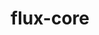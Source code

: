 ---
title: "flux-core"
layout: cache
categories: [package, develop-2025-02-02]
meta: {"versions": ["0.67.0"], "compilers": ["gcc@=11.4.0", "gcc@=7.3.1", "gcc@=7.5.0", "oneapi@=2024.2.1"], "oss": ["amzn2", "ubuntu18.04", "ubuntu22.04"], "platforms": ["linux"], "targets": ["aarch64", "neoverse_v2", "x86_64_v3"], "stacks": ["aws-isc", "aws-isc-aarch64", "e4s", "e4s-neoverse-v2", "e4s-oneapi", "radiuss", "root"], "num_specs": 10, "num_specs_by_stack": {"aws-isc-aarch64": 1, "root": 10, "aws-isc": 1, "radiuss": 1, "e4s-neoverse-v2": 2, "e4s": 3, "e4s-oneapi": 2}}
spec_details: [{"hash": "7alul4uedmekaa3a5bz4au7l357rn7fi", "compiler": "gcc@=7.3.1", "versions": ["0.67.0"], "os": "amzn2", "platform": "linux", "target": "aarch64", "variants": ["build_system=autotools", "~cuda", "~docs", "~security"], "stacks": ["aws-isc-aarch64", "root"], "size": "-", "tarball": "https://binaries.spack.io/develop-2025-02-02/build_cache/linux-amzn2-aarch64/gcc-7.3.1/flux-core-0.67.0/linux-amzn2-aarch64-gcc-7.3.1-flux-core-0.67.0-7alul4uedmekaa3a5bz4au7l357rn7fi.spack"}, {"hash": "qtgbjuh6womgidzca4bile2r6jvh47ah", "compiler": "gcc@=7.3.1", "versions": ["0.67.0"], "os": "amzn2", "platform": "linux", "target": "x86_64_v3", "variants": ["build_system=autotools", "~cuda", "~docs", "~security"], "stacks": ["aws-isc", "root"], "size": "-", "tarball": "https://binaries.spack.io/develop-2025-02-02/build_cache/linux-amzn2-x86_64_v3/gcc-7.3.1/flux-core-0.67.0/linux-amzn2-x86_64_v3-gcc-7.3.1-flux-core-0.67.0-qtgbjuh6womgidzca4bile2r6jvh47ah.spack"}, {"hash": "dktgltmdxkay3rzemicfcoe3cknsswjg", "compiler": "gcc@=7.5.0", "versions": ["0.67.0"], "os": "ubuntu18.04", "platform": "linux", "target": "x86_64_v3", "variants": ["build_system=autotools", "~cuda", "~docs", "~security"], "stacks": ["root", "radiuss"], "size": "-", "tarball": "https://binaries.spack.io/develop-2025-02-02/build_cache/linux-ubuntu18.04-x86_64_v3/gcc-7.5.0/flux-core-0.67.0/linux-ubuntu18.04-x86_64_v3-gcc-7.5.0-flux-core-0.67.0-dktgltmdxkay3rzemicfcoe3cknsswjg.spack"}, {"hash": "umiyfq43hlvplb5v3ktgqkze7ewhuay5", "compiler": "gcc@=11.4.0", "versions": ["0.67.0"], "os": "ubuntu22.04", "platform": "linux", "target": "neoverse_v2", "variants": ["build_system=autotools", "~cuda", "~docs", "~security"], "stacks": ["root", "e4s-neoverse-v2"], "size": "-", "tarball": "https://binaries.spack.io/develop-2025-02-02/build_cache/linux-ubuntu22.04-neoverse_v2/gcc-11.4.0/flux-core-0.67.0/linux-ubuntu22.04-neoverse_v2-gcc-11.4.0-flux-core-0.67.0-umiyfq43hlvplb5v3ktgqkze7ewhuay5.spack"}, {"hash": "6mroyr4b7ihoh6jnwaux55qifryyb6ic", "compiler": "gcc@=11.4.0", "versions": ["0.67.0"], "os": "ubuntu22.04", "platform": "linux", "target": "neoverse_v2", "variants": ["build_system=autotools", "+cuda", "~docs", "~security"], "stacks": ["root", "e4s-neoverse-v2"], "size": "-", "tarball": "https://binaries.spack.io/develop-2025-02-02/build_cache/linux-ubuntu22.04-neoverse_v2/gcc-11.4.0/flux-core-0.67.0/linux-ubuntu22.04-neoverse_v2-gcc-11.4.0-flux-core-0.67.0-6mroyr4b7ihoh6jnwaux55qifryyb6ic.spack"}, {"hash": "sceeap43mj2dqvm5zf73lwmr52oxfqop", "compiler": "gcc@=11.4.0", "versions": ["0.67.0"], "os": "ubuntu22.04", "platform": "linux", "target": "x86_64_v3", "variants": ["build_system=autotools", "~cuda", "~docs", "~security"], "stacks": ["root", "e4s"], "size": "-", "tarball": "https://binaries.spack.io/develop-2025-02-02/build_cache/linux-ubuntu22.04-x86_64_v3/gcc-11.4.0/flux-core-0.67.0/linux-ubuntu22.04-x86_64_v3-gcc-11.4.0-flux-core-0.67.0-sceeap43mj2dqvm5zf73lwmr52oxfqop.spack"}, {"hash": "6wa336vz37nvjfwpl6zmfnp4ajo7kvau", "compiler": "gcc@=11.4.0", "versions": ["0.67.0"], "os": "ubuntu22.04", "platform": "linux", "target": "x86_64_v3", "variants": ["build_system=autotools", "+cuda", "~docs", "~security"], "stacks": ["root", "e4s"], "size": "-", "tarball": "https://binaries.spack.io/develop-2025-02-02/build_cache/linux-ubuntu22.04-x86_64_v3/gcc-11.4.0/flux-core-0.67.0/linux-ubuntu22.04-x86_64_v3-gcc-11.4.0-flux-core-0.67.0-6wa336vz37nvjfwpl6zmfnp4ajo7kvau.spack"}, {"hash": "w6gmdu7spclywz4xm7awkg6w47j3qhkd", "compiler": "gcc@=11.4.0", "versions": ["0.67.0"], "os": "ubuntu22.04", "platform": "linux", "target": "x86_64_v3", "variants": ["build_system=autotools", "~cuda", "~docs", "~security"], "stacks": ["root", "e4s"], "size": "-", "tarball": "https://binaries.spack.io/develop-2025-02-02/build_cache/linux-ubuntu22.04-x86_64_v3/gcc-11.4.0/flux-core-0.67.0/linux-ubuntu22.04-x86_64_v3-gcc-11.4.0-flux-core-0.67.0-w6gmdu7spclywz4xm7awkg6w47j3qhkd.spack"}, {"hash": "6lwcbmqwhykcrmkfna2qy3syrjdiapoq", "compiler": "oneapi@=2024.2.1", "versions": ["0.67.0"], "os": "ubuntu22.04", "platform": "linux", "target": "x86_64_v3", "variants": ["build_system=autotools", "~cuda", "~docs", "~security"], "stacks": ["e4s-oneapi", "root"], "size": "-", "tarball": "https://binaries.spack.io/develop-2025-02-02/build_cache/linux-ubuntu22.04-x86_64_v3/oneapi-2024.2.1/flux-core-0.67.0/linux-ubuntu22.04-x86_64_v3-oneapi-2024.2.1-flux-core-0.67.0-6lwcbmqwhykcrmkfna2qy3syrjdiapoq.spack"}, {"hash": "iie7y4v4jno7giungiur6hbkzlmkttra", "compiler": "oneapi@=2024.2.1", "versions": ["0.67.0"], "os": "ubuntu22.04", "platform": "linux", "target": "x86_64_v3", "variants": ["build_system=autotools", "~cuda", "~docs", "~security"], "stacks": ["e4s-oneapi", "root"], "size": "-", "tarball": "https://binaries.spack.io/develop-2025-02-02/build_cache/linux-ubuntu22.04-x86_64_v3/oneapi-2024.2.1/flux-core-0.67.0/linux-ubuntu22.04-x86_64_v3-oneapi-2024.2.1-flux-core-0.67.0-iie7y4v4jno7giungiur6hbkzlmkttra.spack"}]
---